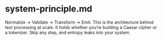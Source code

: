 # system-principle.md

Normalize → Validate → Transform → Emit. This is the architecture behind text processing at scale. It holds whether you’re building a Caesar cipher or a tokenizer. Skip any step, and entropy leaks into your system.
